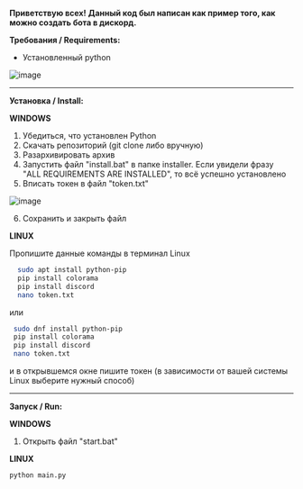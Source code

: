 **Приветствую всех!**
__Данный код был написан как пример того, как можно создать бота в дискорд.__

**Требования / Requirements:**

- Установленный python

![image](https://github.com/fiseyy/discord.economics.bot/assets/130793948/72f65968-a7bc-4325-9fab-30e33d8d16ec)



--------------------------

**Установка / Install:**

**WINDOWS**

1. Убедиться, что установлен Python
2. Скачать репозиторий (git clone либо вручную)
3. Разархивировать архив
4. Запустить файл "install.bat" в папке installer. Если увидели фразу "ALL REQUIREMENTS ARE INSTALLED", то всё успешно установлено
5. Вписать токен в файл "token.txt"

![image](https://github.com/fiseyy/discord.economics.bot/assets/130793948/fca9757c-7e64-4bd2-be1f-2959ce99a76e)

6. Сохранить и закрыть файл

**LINUX**

Пропишите данные команды в терминал Linux
 ```bash
   sudo apt install python-pip
   pip install colorama
   pip install discord
   nano token.txt
```
или
  ```bash
   sudo dnf install python-pip
   pip install colorama
   pip install discord
   nano token.txt
  ```
и в открывшемся окне пишите токен
(в зависимости от вашей системы Linux выберите нужный способ)

--------------------------

**Запуск / Run:**

**WINDOWS**
1. Открыть файл "start.bat"

**LINUX**
```bash
python main.py
```

